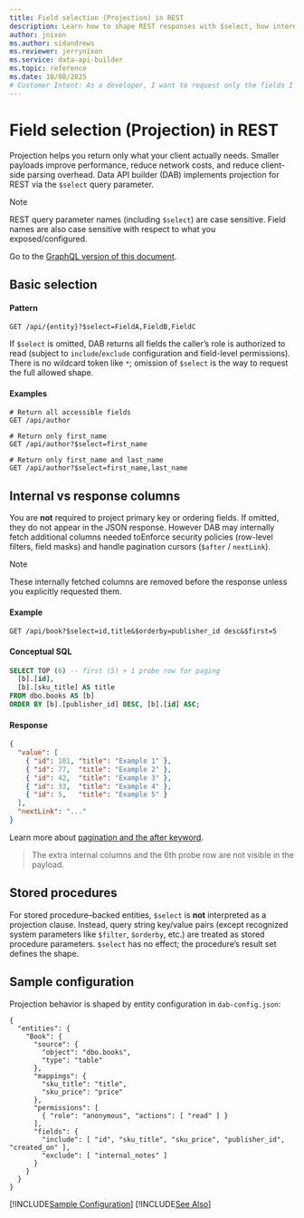 ```yaml
---
title: Field selection (Projection) in REST
description: Learn how to shape REST responses with $select, how internal columns are handled, and how projection interacts with ordering, pagination, security and configuration in Data API builder.
author: jnixon
ms.author: sidandrews
ms.reviewer: jerrynixon
ms.service: data-api-builder
ms.topic: reference
ms.date: 10/08/2025
# Customer Intent: As a developer, I want to request only the fields I need from REST endpoints.
---
```


# Field selection (Projection) in REST

Projection helps you return only what your client actually needs. Smaller payloads improve performance, reduce network costs, and reduce client-side parsing overhead. Data API builder (DAB) implements projection for REST via the `$select` query parameter.

> [!NOTE]
> REST query parameter names (including `$select`) are case sensitive. Field names are also case sensitive with respect to what you exposed/configured.

Go to the [GraphQL version of this document](./select-graphql.md).

## Basic selection

#### Pattern

```http
GET /api/{entity}?$select=FieldA,FieldB,FieldC
```

If `$select` is omitted, DAB returns all fields the caller’s role is authorized to read (subject to `include`/`exclude` configuration and field-level permissions). There is no wildcard token like `*`; omission of `$select` is the way to request the full allowed shape.

#### Examples

```http
# Return all accessible fields
GET /api/author

# Return only first_name
GET /api/author?$select=first_name

# Return only first_name and last_name
GET /api/author?$select=first_name,last_name
```

## Internal vs response columns

You are **not** required to project primary key or ordering fields. If omitted, they do not appear in the JSON response. However DAB may internally fetch additional columns needed toEnforce security policies (row-level filters, field masks) and handle pagination cursors (`$after` / `nextLink`).

> [!NOTE]
> These internally fetched columns are removed before the response unless you explicitly requested them.

#### Example

```http
GET /api/book?$select=id,title&$orderby=publisher_id desc&$first=5
```

#### Conceptual SQL

```sql
SELECT TOP (6) -- first (5) + 1 probe row for paging
  [b].[id],
  [b].[sku_title] AS title
FROM dbo.books AS [b]
ORDER BY [b].[publisher_id] DESC, [b].[id] ASC;
```

#### Response

```json
{
  "value": [
    { "id": 101, "title": "Example 1" },
    { "id": 77,  "title": "Example 2" },
    { "id": 42,  "title": "Example 3" },
    { "id": 33,  "title": "Example 4" },
    { "id": 5,   "title": "Example 5" }
  ],
  "nextLink": "..."
}
```

Learn more about [pagination and the after keyword](./after-graphql.md). 

> The extra internal columns and the 6th probe row are not visible in the payload.

## Stored procedures

For stored procedure–backed entities, `$select` is **not** interpreted as a projection clause. Instead, query string key/value pairs (except recognized system parameters like `$filter`, `$orderby`, etc.) are treated as stored procedure parameters. `$select` has no effect; the procedure’s result set defines the shape.

## Sample configuration

Projection behavior is shaped by entity configuration in `dab-config.json`:

```jsonc
{
  "entities": {
    "Book": {
      "source": {
        "object": "dbo.books",
        "type": "table"
      },
      "mappings": {
        "sku_title": "title",
        "sku_price": "price"
      },
      "permissions": [
        { "role": "anonymous", "actions": [ "read" ] }
      ],
      "fields": {
        "include": [ "id", "sku_title", "sku_price", "publisher_id", "created_on" ],
        "exclude": [ "internal_notes" ]
      }
    }
  }
}
```

[!INCLUDE[Sample Configuration](./includes/sample-config.md)]
[!INCLUDE[See Also](./includes/see-also.md)]